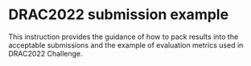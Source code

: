 # DRAC2022 submission example
This instruction provides the guidance of how to pack results into the acceptable submissions and the example of evaluation metrics used in DRAC2022 Challenge.
